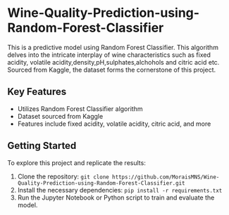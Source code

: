 # Wine-Quality-Prediction-using-Random-Forest-Classifier
This is a predictive model using Random Forest Classifier. This algorithm  delves into the intricate interplay of wine characteristics such as fixed acidity, volatile acidity,density,pH,sulphates,alchohols and citric acid etc.  Sourced from Kaggle, the dataset forms the cornerstone of this project.

## Key Features
- Utilizes Random Forest Classifier algorithm
- Dataset sourced from Kaggle
- Features include fixed acidity, volatile acidity, citric acid, and more

## Getting Started

To explore this project and replicate the results:

1. Clone the repository: `git clone https://github.com/MoraisMNS/Wine-Quality-Prediction-using-Random-Forest-Classifier.git`
2. Install the necessary dependencies: `pip install -r requirements.txt`
3. Run the Jupyter Notebook or Python script to train and evaluate the model.
